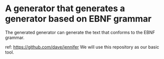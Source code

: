 # A generator that generates a generator based on EBNF grammar

The generated generator can generate the text that conforms to the EBNF grammar.

ref: https://github.com/dave/jennifer  We will use this repository as our basic tool.

